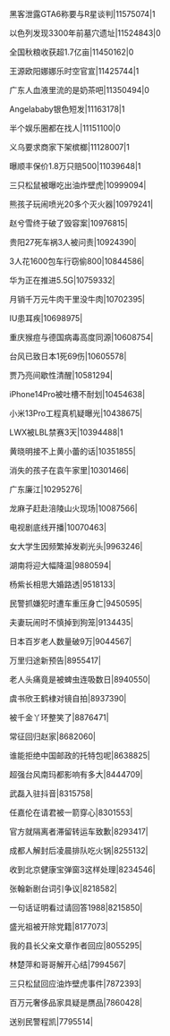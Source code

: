 黑客泄露GTA6称要与R星谈判|11575074|1

以色列发现3300年前墓穴遗址|11524843|0

全国秋粮收获超1.7亿亩|11450162|0

王源欧阳娜娜乐时空官宣|11425744|1

广东人血液里流的是奶茶吧|11350494|0

Angelababy银色短发|11163178|1

半个娱乐圈都在找人|11151100|0

义乌要求商家下架槟榔|11128007|1

曝顺丰保价1.8万只赔500|11039648|1

三只松鼠被曝吃出油炸壁虎|10999094|

熊孩子玩闹喷光20多个灭火器|10979241|

赵兮雪终于破了毁容案|10976815|

贵阳27死车祸3人被问责|10924390|

3人花1600包车行窃偷800|10844586|

华为正在推进5.5G|10759332|

月销千万元牛肉干里没牛肉|10702395|

IU患耳疾|10698975|

重庆猴痘与德国病毒高度同源|10608754|

台风已致日本1死69伤|10605578|

贾乃亮间歇性清醒|10581294|

iPhone14Pro被吐槽不耐划|10454638|

小米13Pro工程真机疑曝光|10438675|

LWX被LBL禁赛3天|10394488|1

黄晓明接不上黄小蕾的话|10351855|

消失的孩子在袁午家里|10301466|

广东廉江|10295276|

龙麻子赶赴涪陵山火现场|10087566|

电视剧底线开播|10070463|

女大学生因频繁掉发剃光头|9963246|

湖南将迎大幅降温|9880594|

杨紫长相思大婚路透|9518133|

民警抓嫌犯时遭车重压身亡|9450595|

夫妻玩闹时不慎掉到狗笼|9134435|

日本百岁老人数量破9万|9044567|

万里归途新预告|8955417|

老人头痛竟是被蜱虫连吸数日|8940550|

虞书欣王鹤棣对镜自拍|8937390|

被千金丫环整笑了|8876471|

常征回归赵家|8682060|

谁能拒绝中国邮政的托特包呢|8638825|

超强台风南玛都影响有多大|8444709|

武磊入驻抖音|8315758|

任嘉伦在请君被一箭穿心|8301553|

官方就隔离者滞留转运车致歉|8293417|

成都人解封后凌晨排队吃火锅|8255132|

收到北京健康宝弹窗3这样处理|8234546|

张翰新剧台词引争议|8218582|

一句话证明看过请回答1988|8215850|

盛光祖被开除党籍|8177073|

我的县长父亲文章作者回应|8055295|

林楚萍和哥哥解开心结|7994567|

三只松鼠回应油炸壁虎事件|7872393|

百万元奢侈品家具疑是赝品|7860428|

送别民警程凯|7795514|

